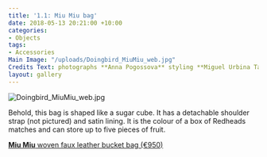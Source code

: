 ```yaml
---
title: '1.1: Miu Miu bag'
date: 2018-05-13 20:21:00 +10:00
categories:
- Objects
tags:
- Accessories
Main Image: "/uploads/Doingbird_MiuMiu_web.jpg"
Credits Text: photographs **Anna Pogossova** styling **Miguel Urbina Tan**
layout: gallery
---
```


![Doingbird_MiuMiu_web.jpg](/uploads/Doingbird_MiuMiu_web.jpg)

Behold, this bag is shaped like a sugar cube. It has a detachable  shoulder strap (not pictured) and satin lining. It is the colour of a box of Redheads matches and can store up to five pieces of fruit.

**[Miu Miu](http://bit.ly/2KPkDuL)**[ woven faux leather bucket bag (€950)](http://bit.ly/2KPkDuL)